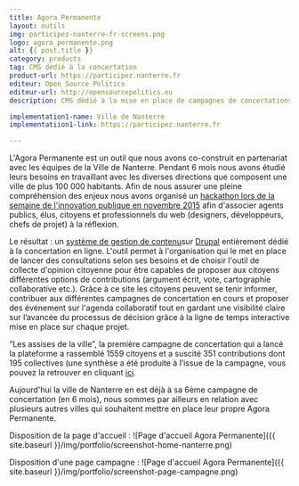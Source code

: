 ```yaml
---
title: Agora Permanente
layout: outils
img: participez-nanterre-fr-screens.png
logo: agora_permanente.png
alt: {{ post.title }}
category: products
tag: CMS dédié à la concertation
product-url: https://participez.nanterre.fr
editeur: Open Source Politics
editeur-url: http://opensourcepolitics.eu
description: CMS dédié à la mise en place de campagnes de concertations en ligne. L'outil permet à l'organisation qui le met en place de lancer des consultations selon ses besoins et de choisir l'outil de collecte d'opinion citoyenne. Le citoyen quand il se rend sur le site peut voir les consultations en cours, obtenir de l'information sur le projet et consulter leur état d'avancement.

implementation1-name: Ville de Nanterre
implementatiion1-link: https://participez.nanterre.fr

---
```


L'Agora Permanente est un outil que nous avons co-construit en partenariat avec les équipes de la Ville de Nanterre. Pendant 6 mois nous avons étudié leurs besoins en travaillant avec les diverses directions que composent une ville de plus 100 000 habitants. Afin de nous assurer une pleine compréhension des enjeux nous avons organisé un [hackathon lors de la semaine de l'innovation publique en novembre 2015](http://www.nanterredigital.fr/hackathon/) afin d'associer agents publics, élus, citoyens et professionnels du web (designers, développeurs, chefs de projet) à la réflexion.

Le résultat : un [système de gestion de contenu](https://fr.wikipedia.org/wiki/Syst%C3%A8me_de_gestion_de_contenu)sur [Drupal](http://www.drupal.fr/) entièrement dédié à la concertation en ligne. L'outil permet à l'organisation qui le met en place de lancer des consultations selon ses besoins et de choisir l'outil de collecte d'opinion citoyenne pour être capables de proposer aux citoyens différentes options de contributions (argument écrit, vote, cartographie collaborative etc.). Grâce à ce site les citoyens peuvent se tenir informer, contribuer aux différentes campagnes de concertation en cours et proposer des événement sur l'agenda collaboratif tout en gardant une visibilité claire sur l’avancée du processus de décision grâce à la ligne de temps interactive mise en place sur chaque projet.

“Les assises de la ville”, la première campagne de concertation qui a lancé la plateforme a rassemblé 1559 citoyens et a suscité 351 contributions dont 195 collectives (une synthèse a été produite à l’issue de la campagne, vous pouvez la retrouver en cliquant [ici](https://participez.nanterre.fr/sites/default/files/SynthAssisesPRINT.pdf).

Aujourd'hui la ville de Nanterre en est déjà à sa 6ème campagne de concertation (en 6 mois), nous sommes par ailleurs en relation avec plusieurs autres villes qui souhaitent mettre en place leur propre Agora Permanente.

Disposition de la page d'accueil :
![Page d'accueil Agora Permanente]({{ site.baseurl }}/img/portfolio/screenshot-home-nanterre.png)

Disposition d'une page campagne :
![Page d'accueil Agora Permanente]({{ site.baseurl }}/img/portfolio/screenshot-page-campagne.png)



